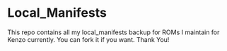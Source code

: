 # Local_Manifests
This repo contains all my local_manifests backup for ROMs I maintain for Kenzo currently.
You can fork it if you want. Thank You!
